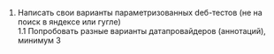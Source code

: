 1. Написать свои варианты параметризованных dеб-тестов (не на поиск в яндексе или гугле)</br>
  1.1 Попробовать разные варианты датапровайдеров (аннотаций), минимум 3
